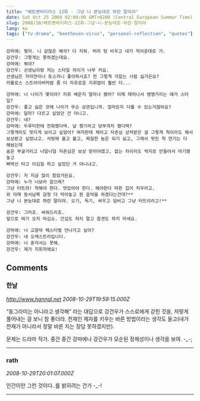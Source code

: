 ```yaml
---
title: "베토벤바이러스 12화 - 그냥 니 본능대로 하란 말이야"
date: Sat Oct 25 2008 02:00:00 GMT+0200 (Central European Summer Time)
slug: 2008/10/베토벤바이러스-12화-그냥-니-본능대로-하란-말이야
lang: ko
tags: ["tv-drama", "beethoven-virus", "personal-reflection", "quotes"]
---
```


```
강마에: 찢어. 니 같잖은 해석? 다 지워. 머리 텅 비우고 내가 적어준대로 가.
강건우: 그렇게는 못하겠는데요.
강마에: 뭐야?
강건우: 선생님이랑 저는 스타일 차이가 너무 커요.
선생님은 카라얀이나 토스카니 좋아하시죠? 전 그렇게 각잡는 사람 싫거든요?
카를로스 스트라이버처럼 좀 더 자유로운 지휘법이 훨씬 더...

강마에: 너 나이가 몇이야? 지휘 배운지 얼마나 됐어? 이제 태어나서 앵앵거리는 애가 스타일?
강건우: 좋고 싫은 것에 나이가 무슨 상관입니까. 얼마든지 다를 수 있는거잖아요?
강마에: 달라? 다르고 싶었던 건 아니고.
강건우: 네?
강마에: 두루미한테 전화했다며. 날 챙기라고 당부까지 했다며?
그렇게라도 멋지게 보이고 싶었어? 여자한테 채이고 자존심 상처받은 걸 그렇게 척이라도 해서
보상받고 싶었냐고. 사랑에 울고 불고, 찌질한 놈은 되기 싫고, 그래서 멋진 척 연기는 다 해놨는데
숨은 부글거리고 너덜너덜 자존심은 보상 받아야겠고, 없는 차이라도 억지로 만들어서 어기짱놓고
삐딱선 타고 이김질 하고 싶었던 거 아니냐고.

강건우: 저 지금 많이 참았거든요.
강마에: 누가 너보러 참으래? 
그냥 터트려! 착해야 한다. 멋있어야 한다. 해야한다 따윈 집어 치우라고.
위 아래 동서남북 감정 다 막아놓고 뭔 음악을 하겠다는건데?**
그냥 니 본능대로 하란 말이야. 오기, 독기, 싸우고 덤비고 그냥 터뜨리라고!**

강건우: 그러죠. 싸워드리죠.
앞으로 여기 오지 마십쇼. 간섭도 하지 말고 참견도 하지 마세요.

강마에: 너 교향악 페스티벌 안나가고 싶어?
강건우: 내 오케스트라입니다.
강마에: 너 혼자서는 못해. 
강건우: 제가 지휘자에요!
```

## Comments

### 한날
*http://www.hannal.net*
*2008-10-29T19:59:15.000Z*

“동그라미는 아니라고 생각해” 라는 대답으로 강건우가 스스로에게 갇힌 것을, 저렇게 풀어내는 걸 보니 참 좋더라. 천재인 제자를 키우는 바른 방법이라는 생각도 들고(내가 천재가 아니라서 정말 바른 지는 장담 못하겠지만).

문제는 드라마 작가. 중간 중간 강마에나 강건우가 모순된 정체성이나 생각을 보여. -_-;

---

### rath
*2008-10-29T20:01:07.000Z*

인간이란 그런 것이다..를 밝히려는 건가 -_-!

---
